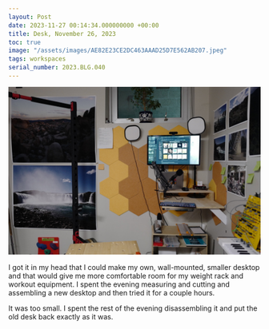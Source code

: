 ```yaml
---
layout: Post
date: 2023-11-27 00:14:34.000000000 +00:00
title: Desk, November 26, 2023
toc: true
image: "/assets/images/AE82E23CE2DC463AAAD25D7E562AB207.jpeg"
tags: workspaces
serial_number: 2023.BLG.040
---
```

![](/assets/images/AE82E23CE2DC463AAAD25D7E562AB207.jpeg)

I got it in my head that I could make my own, wall\-mounted, smaller desktop and that would give me more comfortable room for my weight rack and workout equipment\. I spent the evening measuring and cutting and assembling a new desktop and then tried it for a couple hours\.

It was too small\. I spent the rest of the evening disassembling it and put the old desk back exactly as it was\.
